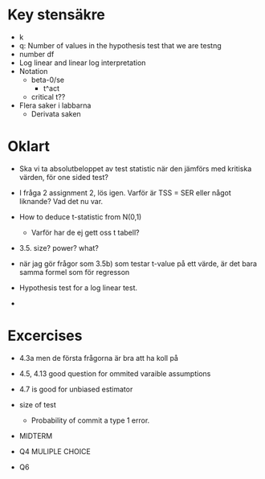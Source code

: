 
# Key stensäkre
* k
* q: Number of values in the hypothesis test that we are testng
* number df
* Log linear and linear log interpretation
* Notation
  * beta-0/se
    * t^act
  * critical t??
* Flera saker i labbarna
  * Derivata saken

# Oklart

* Ska vi ta absolutbeloppet av test statistic när den jämförs med kritiska värden, för one sided test?

* I fråga 2 assignment 2, lös igen. Varför är TSS = SER eller något liknande? Vad det nu var.

* How to deduce t-statistic from N(0,1)
     * Varför har de ej gett oss t tabell?

* 3.5. size? power? what?

* när jag gör frågor som 3.5b) som testar t-value på ett värde, är det bara samma formel som för  regresson

* Hypothesis test for a log linear test.
* 

# Excercises
* 4.3a men de första frågorna är bra att ha koll på

* 4.5, 4.13 good question for ommited varaible assumptions
* 4.7 is good for unbiased estimator

* size of test
  * Probability of commit a type 1 error.

* MIDTERM 
* Q4 MULIPLE CHOICE
* Q6




